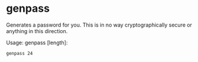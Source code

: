 # genpass

Generates a password for you. This is in no way cryptographically secure or anything in this direction.

Usage: genpass [length]:
```
genpass 24
```


